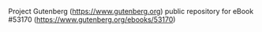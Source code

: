 Project Gutenberg (https://www.gutenberg.org) public repository for
eBook #53170 (https://www.gutenberg.org/ebooks/53170)
